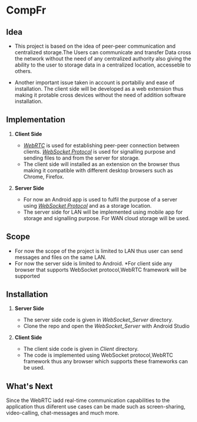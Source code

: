 # CompFr

## Idea

* This project is based on the idea of peer-peer communication and centralized storage.The Users can communicate and transfer Data cross the network without the need of any centralized authority also giving the ability to the user to storage data in a centralized location, accesseble to others.

* Another important issue taken in account is portabiliy and ease of installation. The client side will be developed as a web extension thus making it protable cross devices without the need of addition software installation.


## Implementation

1. **Client Side**

   * [*WebRTC*](https://tools.ietf.org/html/rfc7478) is used for establishing peer-peer connection between clients. [*WebSocket Protocol*](https://tools.ietf.org/html/rfc6455) is used for signalling purpose and sending files to and from the server for storage.
   * The client side will installed as an extension on the browser thus making it compatible with different desktop browsers such as Chrome, Firefox.
2. **Server Side**

   * For now an Android app is used to fulfil the purpose of a server using [*WebSocket Protocol*](https://tools.ietf.org/html/rfc6455) and as a storage location.
   * The server side for LAN will be implemented using mobile app for storage and signalling purpose. For WAN cloud storage will be used.

## Scope

* For now the scope of the project is limited to LAN thus user can send messages and files on the same LAN.
* For now the server side is limited to Android.
*For client side any browser that supports WebSocket protocol,WebRTC framework will be supported

## Installation

1. **Server Side**

   * The server side code is given in *WebSocket_Server* directory.
   * Clone the repo and open the *WebSocket_Server* with Android Studio
2. **Client Side**

   * The client side code is given in *Client* directory.
   * The code is implemented using WebSocket protocol,WebRTC framework thus any browser which supports these frameworks can be used.

## What's Next

Since the WebRTC iadd real-time communication capabilities to the application thus diiferent use cases can be made such as screen-sharing, video-calling, chat-messages and much more.

